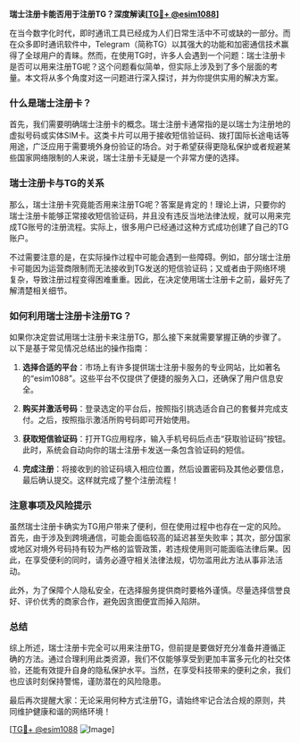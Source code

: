 **瑞士注册卡能否用于注册TG？深度解读[[TG💪+ @esim1088](https://t.me/s/esim1088)]**

在当今数字化时代，即时通讯工具已经成为人们日常生活中不可或缺的一部分。而在众多即时通讯软件中，Telegram（简称TG）以其强大的功能和加密通信技术赢得了全球用户的青睐。然而，在使用TG时，许多人会遇到一个问题：瑞士注册卡是否可以用来注册TG呢？这个问题看似简单，但实际上涉及到了多个层面的考量。本文将从多个角度对这一问题进行深入探讨，并为你提供实用的解决方案。

### 什么是瑞士注册卡？

首先，我们需要明确瑞士注册卡的概念。瑞士注册卡通常指的是以瑞士为注册地的虚拟号码或实体SIM卡。这类卡片可以用于接收短信验证码、拨打国际长途电话等用途，广泛应用于需要境外身份验证的场合。对于希望获得更隐私保护或者规避某些国家网络限制的人来说，瑞士注册卡无疑是一个非常方便的选择。

### 瑞士注册卡与TG的关系

那么，瑞士注册卡究竟能否用来注册TG呢？答案是肯定的！理论上讲，只要你的瑞士注册卡能够正常接收短信验证码，并且没有违反当地法律法规，就可以用来完成TG账号的注册流程。实际上，很多用户已经通过这种方式成功创建了自己的TG账户。

不过需要注意的是，在实际操作过程中可能会遇到一些障碍。例如，部分瑞士注册卡可能因为运营商限制而无法接收到TG发送的短信验证码；又或者由于网络环境复杂，导致注册过程变得困难重重。因此，在决定使用瑞士注册卡之前，最好先了解清楚相关细节。

### 如何利用瑞士注册卡注册TG？

如果你决定尝试用瑞士注册卡来注册TG，那么接下来就需要掌握正确的步骤了。以下是基于常见情况总结出的操作指南：

1. **选择合适的平台**：市场上有许多提供瑞士注册卡服务的专业网站，比如著名的“esim1088”。这些平台不仅提供了便捷的服务入口，还确保了用户信息安全。
   
2. **购买并激活号码**：登录选定的平台后，按照指引挑选适合自己的套餐并完成支付。之后，按照指示激活所购号码即可开始使用。

3. **获取短信验证码**：打开TG应用程序，输入手机号码后点击“获取验证码”按钮。此时，系统会自动向你的瑞士注册卡发送一条包含验证码的短信。

4. **完成注册**：将接收到的验证码填入相应位置，然后设置密码及其他必要信息，最后确认提交。这样就完成了整个注册流程！

### 注意事项及风险提示

虽然瑞士注册卡确实为TG用户带来了便利，但在使用过程中也存在一定的风险。首先，由于涉及到跨境通信，可能会面临较高的延迟甚至失败率；其次，部分国家或地区对境外号码持有较为严格的监管政策，若违规使用则可能面临法律后果。因此，在享受便利的同时，请务必遵守相关法律法规，切勿滥用此方法从事非法活动。

此外，为了保障个人隐私安全，在选择服务提供商时要格外谨慎。尽量选择信誉良好、评价优秀的商家合作，避免因贪图便宜而掉入陷阱。

### 总结

综上所述，瑞士注册卡完全可以用来注册TG，但前提是要做好充分准备并遵循正确的方法。通过合理利用此类资源，我们不仅能够享受到更加丰富多元化的社交体验，还能有效提升自身的隐私保护水平。当然，在享受科技带来的便利之余，我们也应该时刻保持警惕，谨防潜在的风险隐患。

最后再次提醒大家：无论采用何种方式注册TG，请始终牢记合法合规的原则，共同维护健康和谐的网络环境！

[[TG💪+ @esim1088](https://t.me/s/esim1088) ![Image](https://i.postimg.cc/4NQfJmqS/Snipaste-2025-05-13-00-14-12.png)]